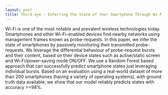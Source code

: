 ```yaml
---
layout: post
title: Third eye - Inferring the State of Your Smartphone Through Wi-Fi!
---
```


Wi-Fi is one of the most notable and prevalent wireless technologies today. Smartphones and other Wi-Fi-enabled devices find nearby networks using management frames known as probe-requests. 
In this paper, we infer the state of smartphones by passively monitoring their transmitted probe-requests. We leverage the differential behaviour of probe-request bursts and their content, 
based on their device states such as active/static screen and Wi-Fi/power-saving mode ON/OFF. We use a Random Forest based approach that can successfully predict smartphone states just leveraging 
individual bursts. Based on an evaluation using a real-world dataset of more than 200 smartphones (having a variety of operating systems), with ground truth data available, 
we show that our model reliably predicts states with accuracy >=98%. 
